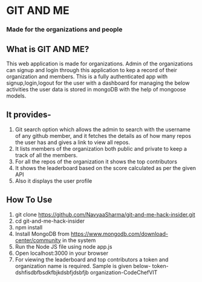 # GIT AND ME

### Made for the organizations and people


## What is GIT AND ME?
This web application is made for organizations. Admin of the organizations can signup and login through this application to kep a record of their organization and members. This is a fully authenticated app with signup,login,logout for the user with a dashboard for managing the below activities the user data is stored in mongoDB with the help of mongoose models. 
## It provides- 
1. Git search option which allows the admin to search with the username of any github member, and it fetches the details as of how many repos the user has and gives a link to view all repos. 
2. It lists members of the organization both public and private to keep a track of all the members. 
3. For all the repos of the organization it shows the top contributors 
4. It shows the leaderboard based on the score calculated as per the given API 
5. Also it displays the user profile

## How To Use

1) git clone https://github.com/NavyaaSharma/git-and-me-hack-insider.git
2) cd git-and-me-hack-insider
3) npm install
4) Install MongoDB from https://www.mongodb.com/download-center/community in the system
5) Run the Node JS file using
    node app.js
6) Open localhost:3000 in your browser
7) For viewing the leaderboard and top contributors a token and organization name is required. Sample is given below-
    token-dshfisdbfbsdkfbjkdsbfjdsbfjb
    organization-CodeChefVIT


